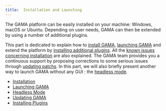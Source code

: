 ```yaml
---
title:  Installation and Launching
---
```



The GAMA platform can be easily installed on your machine: Windows, macOS or Ubuntu. Depending on user needs, GAMA can then be extended by using a number of additional plugins.

This part is dedicated to explain how to [install GAMA](Installation), [launching GAMA](Launching) and extend the platform by [installing additional plugins](InstallingPlugins). All the [known issues concerning installation](Troubleshooting) are also explained. The GAMA team provides you a continuous support by proposing corrections to some serious issues through [updating patchs](Updating). In this part, we will also briefly present another way to launch GAMA without any GUI : the [headless mode](Headless).

* [Installation](Installation)
* [Launching GAMA](Launching)
* [Headless Mode](Headless)
* [Updating GAMA](Updating)
* [Installing Plugins](InstallingPlugins)

